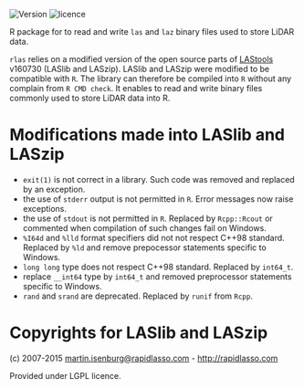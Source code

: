 ![Version](http://img.shields.io/Version/1.0.0.png)  ![licence](https://img.shields.io/badge/Licence-GPL--3-blue.svg)

R package for to read and write `las` and `laz` binary files used to store LiDAR data.

`rlas` relies on a modified version of the open source parts of [LAStools](https://github.com/LAStools/LAStools) v160730 (LASlib and LASzip). LASlib and LASzip were modified to be compatible with `R`. The library can therefore be compiled into `R` without any complain from `R CMD check`.
It enables to read and write binary files commonly used to store LiDAR data into R.

# Modifications made into LASlib and LASzip

* `exit(1)` is not correct in a library. Such code was removed and replaced by an exception.
* the use of `stderr` output is not permitted in `R`. Error messages now raise exceptions.
* the use of `stdout` is not permitted in `R`. Replaced by `Rcpp::Rcout` or commented when compilation of such changes fail on Windows.
* `%I64d` and `%lld` format specifiers did not not respect C++98 standard. Replaced by `%ld` and remove prepocessor statements specific to Windows.
* `long long` type does not respect C++98 standard. Replaced by `int64_t`.
* replace `__int64` type by `int64_t` and removed preprocessor statements specific to Windows. 
* `rand` and `srand` are deprecated. Replaced by `runif` from `Rcpp`.

# Copyrights for LASlib and LASzip

(c) 2007-2015 martin.isenburg@rapidlasso.com - http://rapidlasso.com

Provided under LGPL licence.
